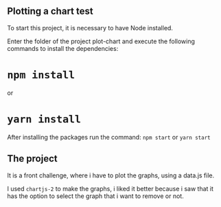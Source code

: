 ## Plotting a chart test

To start this project, it is necessary to have Node installed.

Enter the folder of the project plot-chart and execute the following commands to install the dependencies:
# `npm install`

or

# `yarn install`

After installing the packages run the command: `npm start` or `yarn start`
## The project
It is a front challenge, where i have to plot the graphs, using a data.js file.

I used `chartjs-2` to make the graphs, i liked it better because i saw that it has the option to select the graph that i want to remove or not.
